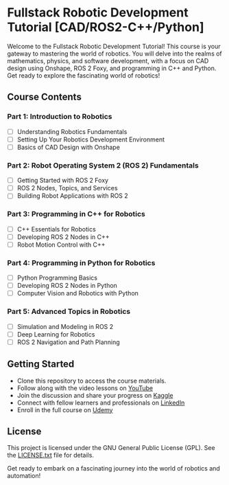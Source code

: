 # Fullstack Robotic Development Tutorial [CAD/ROS2-C++/Python]

Welcome to the Fullstack Robotic Development Tutorial! This course is your gateway to mastering the world of robotics. You will delve into the realms of mathematics, physics, and software development, with a focus on CAD design using Onshape, ROS 2 Foxy, and programming in C++ and Python. Get ready to explore the fascinating world of robotics!

## Course Contents

### Part 1: Introduction to Robotics
- [ ] Understanding Robotics Fundamentals
- [ ] Setting Up Your Robotics Development Environment
- [ ] Basics of CAD Design with Onshape

### Part 2: Robot Operating System 2 (ROS 2) Fundamentals
- [ ] Getting Started with ROS 2 Foxy
- [ ] ROS 2 Nodes, Topics, and Services
- [ ] Building Robot Applications with ROS 2

### Part 3: Programming in C++ for Robotics
- [ ] C++ Essentials for Robotics
- [ ] Developing ROS 2 Nodes in C++
- [ ] Robot Motion Control with C++

### Part 4: Programming in Python for Robotics
- [ ] Python Programming Basics
- [ ] Developing ROS 2 Nodes in Python
- [ ] Computer Vision and Robotics with Python

### Part 5: Advanced Topics in Robotics
- [ ] Simulation and Modeling in ROS 2
- [ ] Deep Learning for Robotics
- [ ] ROS 2 Navigation and Path Planning

## Getting Started

- Clone this repository to access the course materials.
- Follow along with the video lessons on [YouTube](#https://www.youtube.com/channel/your-channel)
- Join the discussion and share your progress on [Kaggle](#https://www.kaggle.com/songurtechnology)
- Connect with fellow learners and professionals on [LinkedIn](#https://www.linkedin.com/in/muhammed-songur-8610a621a/)
- Enroll in the full course on [Udemy](#https://www.udemy.com/user/muhammed-songur-6/)

## License

This project is licensed under the GNU General Public License (GPL). See the [LICENSE.txt](LICENSE.txt) file for details.

Get ready to embark on a fascinating journey into the world of robotics and automation!

